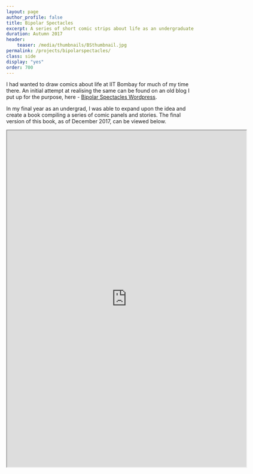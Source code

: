 ```yaml
---
layout: page
author_profile: false
title: Bipolar Spectacles
excerpt: A series of short comic strips about life as an undergraduate student at IIT Bombay.
duration: Autumn 2017
header:
    teaser: /media/thumbnails/BSthumbnail.jpg
permalink: /projects/bipolarspectacles/
class: side
display: "yes"
order: 700
---
```


I had wanted to draw comics about life at IIT Bombay for much of my time there. An initial attempt at realising the same can be found on an old blog I put up for the purpose, here - [Bipolar Spectacles Wordpress](https://bipolarspectacles.wordpress.com/).

In my final year as an undergrad, I was able to expand upon the idea and create a book compiling a series of comic panels and stories. The final version of this book, as of December 2017, can be viewed below.

<p align="center">

<iframe class = "book" src="https://drive.google.com/file/d/1aa1yvSg7huC4RsHE2vrMOTs4jbQIpcmj/preview" width="640" height="900"></iframe>

</p>

